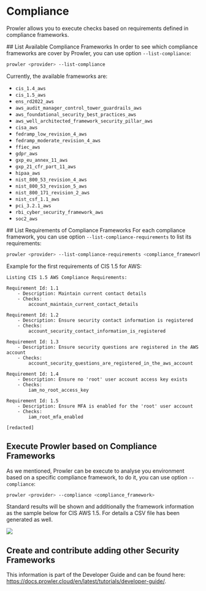 # Compliance
Prowler allows you to execute checks based on requirements defined in compliance frameworks.

## List Available Compliance Frameworks
In order to see which compliance frameworks are cover by Prowler, you can use option `--list-compliance`:
```sh
prowler <provider> --list-compliance
```
Currently, the available frameworks are:

- `cis_1.4_aws`
- `cis_1.5_aws`
- `ens_rd2022_aws`
- `aws_audit_manager_control_tower_guardrails_aws`
- `aws_foundational_security_best_practices_aws`
- `aws_well_architected_framework_security_pillar_aws`
- `cisa_aws`
- `fedramp_low_revision_4_aws`
- `fedramp_moderate_revision_4_aws`
- `ffiec_aws`
- `gdpr_aws`
- `gxp_eu_annex_11_aws`
- `gxp_21_cfr_part_11_aws`
- `hipaa_aws`
- `nist_800_53_revision_4_aws`
- `nist_800_53_revision_5_aws`
- `nist_800_171_revision_2_aws`
- `nist_csf_1.1_aws`
- `pci_3.2.1_aws`
- `rbi_cyber_security_framework_aws`
- `soc2_aws`


## List Requirements of Compliance Frameworks
For each compliance framework, you can use option `--list-compliance-requirements` to list its requirements:
```sh
prowler <provider> --list-compliance-requirements <compliance_framework(s)>
```

Example for the first requirements of CIS 1.5 for AWS:

```
Listing CIS 1.5 AWS Compliance Requirements:

Requirement Id: 1.1
	- Description: Maintain current contact details
	- Checks:
 		account_maintain_current_contact_details

Requirement Id: 1.2
	- Description: Ensure security contact information is registered
	- Checks:
 		account_security_contact_information_is_registered

Requirement Id: 1.3
	- Description: Ensure security questions are registered in the AWS account
	- Checks:
 		account_security_questions_are_registered_in_the_aws_account

Requirement Id: 1.4
	- Description: Ensure no 'root' user account access key exists
	- Checks:
 		iam_no_root_access_key

Requirement Id: 1.5
	- Description: Ensure MFA is enabled for the 'root' user account
	- Checks:
 		iam_root_mfa_enabled

[redacted]

```

## Execute Prowler based on Compliance Frameworks
As we mentioned, Prowler can be execute to analyse you environment based on a specific compliance framework, to do it, you can use option `--compliance`:
```sh
prowler <provider> --compliance <compliance_framework>
```
Standard results will be shown and additionally the framework information as the sample below for CIS AWS 1.5. For details a CSV file has been generated as well.

<img src="../img/compliance-cis-sample1.png"/>

## Create and contribute adding other Security Frameworks

This information is part of the Developer Guide and can be found here: https://docs.prowler.cloud/en/latest/tutorials/developer-guide/.

